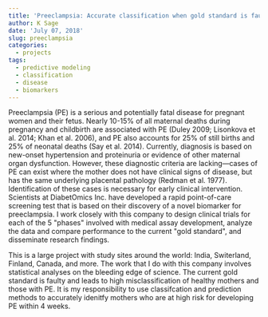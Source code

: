 ```yaml
---
title: 'Preeclampsia: Accurate classification when gold standard is faulty'
author: K Sage
date: 'July 07, 2018'
slug: preeclampsia
categories:
  - projects
tags:
  - predictive modeling
  - classification
  - disease
  - biomarkers
---
```


  Preeclampsia (PE) is a serious and potentially fatal disease for pregnant women and their fetus. Nearly 10-15% of all maternal deaths during pregnancy and childbirth are associated with PE (Duley 2009; Lisonkova et al. 2014; Khan et al. 2006), and PE also accounts for 25% of still births and 25% of neonatal deaths (Say et al. 2014). Currently, diagnosis is based on new-onset hypertension and proteinuria or evidence of other maternal organ dysfunction. However, these diagnostic criteria are lacking—cases of PE can exist where the mother does not have clinical signs of disease, but has the same underlying placental pathology (Redman et al. 1977). Identification of these cases is necessary for early clinical intervention.   
  Scientists at DiabetOmics Inc. have developed a rapid point-of-care screening test that is based on their discovery of a novel biomarker for preeclampsia. I work closely with this company to design clinical trials for each of the 5 "phases" involved with medical assay development, analyze the data and compare performance to the current "gold standard", and disseminate research findings. 
  
   This is a large project with study sites around the world: India, Switerland, Finland, Canada, and more. The work that I do with this company involves statistical analyses on the bleeding edge of science. The current gold standard is faulty and leads to high misclassification of healthy mothers and those with PE. It is my responsibility to use classifcation and prediction methods to accurately idenitfy mothers who are at high risk for developing PE within 4 weeks.